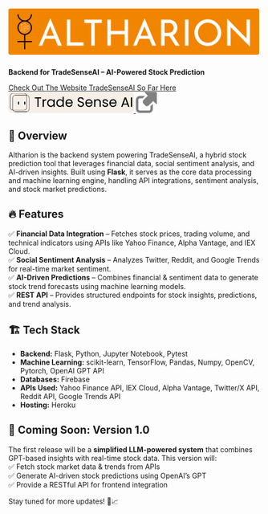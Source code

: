 # <img src="./assets/logo-w-text.svg" alt="Home" width="500"/> 
**Backend for TradeSenseAI – AI-Powered Stock Prediction**  

<a href="https://trade-sense-ai-sigma.vercel.app">Check Out The Website TradeSenseAI So Far Here
<img src="./assets/tsai.svg" alt="logo" width="250"/>
<img src="./assets/linkgrey.png" alt="Home" width="42"/>
</a>

## 📌 Overview  
Altharion is the backend system powering TradeSenseAI, a hybrid stock prediction tool that leverages financial data, social sentiment analysis, and AI-driven insights. Built using **Flask**, it serves as the core data processing and machine learning engine, handling API integrations, sentiment analysis, and stock market predictions.  

## 🔥 Features  
✅ **Financial Data Integration** – Fetches stock prices, trading volume, and technical indicators using APIs like Yahoo Finance, Alpha Vantage, and IEX Cloud.  
✅ **Social Sentiment Analysis** – Analyzes Twitter, Reddit, and Google Trends for real-time market sentiment.  
✅ **AI-Driven Predictions** – Combines financial & sentiment data to generate stock trend forecasts using machine learning models.  
✅ **REST API** – Provides structured endpoints for stock insights, predictions, and trend analysis.  

## 🏗️ Tech Stack  
- **Backend:** Flask, Python, Jupyter Notebook, Pytest
- **Machine Learning:** scikit-learn, TensorFlow, Pandas, Numpy, OpenCV, Pytorch, OpenAI GPT API
- **Databases:** Firebase
- **APIs Used:** Yahoo Finance API, IEX Cloud, Alpha Vantage, Twitter/X API, Reddit API, Google Trends API
- **Hosting:** Heroku

## 🔮 Coming Soon: Version 1.0  
The first release will be a **simplified LLM-powered system** that combines GPT-based insights with real-time stock data. This version will:  
✅ Fetch stock market data & trends from APIs  
✅ Generate AI-driven stock predictions using OpenAI’s GPT  
✅ Provide a RESTful API for frontend integration  

Stay tuned for more updates! 🚀📈